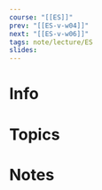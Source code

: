 ```yaml
---
course: "[[ES]]"
prev: "[[ES-v-w04]]"
next: "[[ES-v-w06]]"
tags: note/lecture/ES
slides:
---
```



# Info


# Topics


# Notes